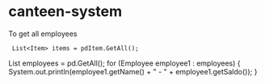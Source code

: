 # canteen-system
To get all employees

     List<Item> items = pdItem.GetAll();
List<Employee> employees = pd.GetAll();
        for (Employee employee1 : employees) {
            System.out.println(employee1.getName() + " - " + employee1.getSaldo());
        }
        
        
          
